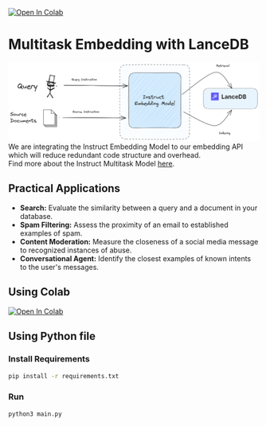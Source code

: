<a href="https://colab.research.google.com/github/lancedb/vectordb-recipes/blob/main/examples/instruct-multitask/main.ipynb"><img src="https://colab.research.google.com/assets/colab-badge.svg" alt="Open In Colab"></a>

# Multitask Embedding with LanceDB
![instruct](embeddings11.png)\
We are integrating the Instruct Embedding Model to our embedding API which will reduce redundant code structure and overhead. \
Find more about the Instruct Multitask Model [here](https://instructor-embedding.github.io/).


## Practical Applications

- **Search:** Evaluate the similarity between a query and a document in your database.
- **Spam Filtering:** Assess the proximity of an email to established examples of spam.
- **Content Moderation:** Measure the closeness of a social media message to recognized instances of abuse.
- **Conversational Agent:** Identify the closest examples of known intents to the user's messages.


## Using Colab

<a href="https://colab.research.google.com/github/lancedb/vectordb-recipes/blob/main/examples/instruct-multitask/main.ipynb"><img src="https://colab.research.google.com/assets/colab-badge.svg" alt="Open In Colab"></a>

## Using Python file
### Install Requirements

```bash
pip install -r requirements.txt
```

### Run
```
python3 main.py
```
